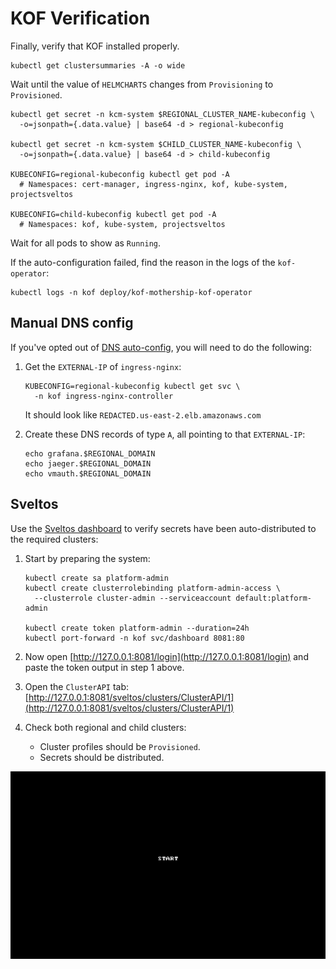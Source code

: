 # KOF Verification

Finally, verify that KOF installed properly.

```shell
kubectl get clustersummaries -A -o wide
```
Wait until the value of `HELMCHARTS` changes from `Provisioning` to `Provisioned`.

```shell
kubectl get secret -n kcm-system $REGIONAL_CLUSTER_NAME-kubeconfig \
  -o=jsonpath={.data.value} | base64 -d > regional-kubeconfig

kubectl get secret -n kcm-system $CHILD_CLUSTER_NAME-kubeconfig \
  -o=jsonpath={.data.value} | base64 -d > child-kubeconfig

KUBECONFIG=regional-kubeconfig kubectl get pod -A
  # Namespaces: cert-manager, ingress-nginx, kof, kube-system, projectsveltos

KUBECONFIG=child-kubeconfig kubectl get pod -A
  # Namespaces: kof, kube-system, projectsveltos
```
Wait for all pods to show as `Running`.

If the auto-configuration failed, find the reason in the logs of the `kof-operator`:

```shell
kubectl logs -n kof deploy/kof-mothership-kof-operator
```

## Manual DNS config

If you've opted out of [DNS auto-config](./kof-install.md#dns-auto-config), you will need to do the following:

1. Get the `EXTERNAL-IP` of `ingress-nginx`:
    ```shell
    KUBECONFIG=regional-kubeconfig kubectl get svc \
      -n kof ingress-nginx-controller
    ```
    It should look like `REDACTED.us-east-2.elb.amazonaws.com`

2. Create these DNS records of type `A`, all pointing to that `EXTERNAL-IP`:
    ```shell
    echo grafana.$REGIONAL_DOMAIN
    echo jaeger.$REGIONAL_DOMAIN
    echo vmauth.$REGIONAL_DOMAIN
    ```

## Sveltos

Use the [Sveltos dashboard](https://projectsveltos.github.io/sveltos/getting_started/install/dashboard/#platform-administrator-example)
to verify secrets have been auto-distributed to the required clusters:

1. Start by preparing the system:

    ```shell
    kubectl create sa platform-admin
    kubectl create clusterrolebinding platform-admin-access \
      --clusterrole cluster-admin --serviceaccount default:platform-admin

    kubectl create token platform-admin --duration=24h
    kubectl port-forward -n kof svc/dashboard 8081:80
    ```

2. Now open [http://127.0.0.1:8081/login](http://127.0.0.1:8081/login) and paste the token output in step 1 above.
3. Open the `ClusterAPI` tab: [http://127.0.0.1:8081/sveltos/clusters/ClusterAPI/1](http://127.0.0.1:8081/sveltos/clusters/ClusterAPI/1)
4. Check both regional and child clusters:
    * Cluster profiles should be `Provisioned`.
    * Secrets should be distributed.

![sveltos-demo](../../assets/kof/sveltos-2025-02-13.gif)